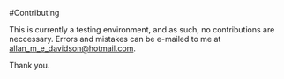 #Contributing


This is currently a testing environment, and as such, no contributions are neccessary. Errors and mistakes can be e-mailed to me at allan_m_e_davidson@hotmail.com.

Thank you.

